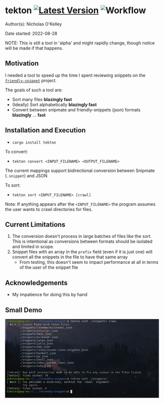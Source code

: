 # tekton   [![Latest Version]][crates.io] ![Workflow]

[Workflow]: https://github.com/OkelleyDevelopment/tekton/actions/workflows/ci.yml/badge.svg
[Latest Version]: https://img.shields.io/crates/v/tekton.svg
[crates.io]: https://crates.io/crates/tekton

Author(s): Nicholas O'Kelley

Date started: 2022-08-28

NOTE: This is still a tool in 'alpha' and might rapidly change, though notice will be made if that happens.

## Motivation

I needed a tool to speed up the time I spent reviewing snippets on the [`friendly-snippet`](https://github.com/rafamadriz/friendly-snippets) project.


The goals of such a tool are:

- Sort many files **blazingly fast** 
- (Ideally) Sort alphabetically **blazingly fast**
- Convert between snipmate and friendly-snippets (json) formats **blazingly** ... **fast**


## Installation and Execution

- `cargo install tekton`

To convert: 

- `tekton convert <INPUT_FILENAME> <OUTPUT_FILENAME>`

The current mappings support bidirectional conversion between Snipmate (`.snippet`) and JSON

To sort: 
- `tekton sort <INPUT_FILENAME> [crawl]`

Note: If anything appears after the `<INPUT_FILENAME>` the program assumes the user wants to crawl directories for files.

## Current Limitations

1. The conversion doesn't process in large batches of files like the sort. This is intentional as conversions between formats should be isolated and limited in scope.
2. Snippet files with an array in the `prefix` field (even if it is just one) will convert all the snippets in the file to have that same array 
    - From testing, this doesn't seem to impact performance at all in terms of the user of the snippet file

## Acknowledgements

- My impatience for doing this by hand 

## Small Demo

<img  src="./images/demo.png" alt="cli demo" />

